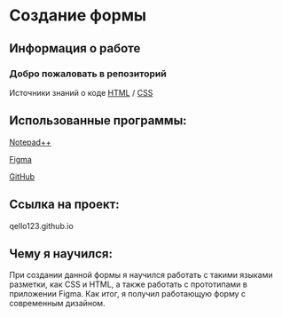 Создание формы
===============
Информация о работе
-------------------

### Добро пожаловать в репозиторий

Источники знаний о коде [HTML](https://www.youtube.com/watch?v=5pBcKKiZSGE) / [CSS](https://www.youtube.com/watch?v=iPV5GKeHyV4)

Использованные программы:
-------------------------

[Notepad++](https://notepad-plus-plus.org/)

[Figma](https://www.figma.com)

[GitHub](https://github.com)


Ссылка на проект:
-----------------
qello123.github.io

Чему я научился:
----------------

При создании данной формы я научился работать с такими языками разметки, как CSS и HTML, а также работать с прототипами в приложении Figma.
Как итог, я получил работающую форму с современным дизайном.
